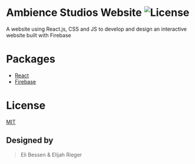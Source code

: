 # Ambience Studios Website ![License](https://img.shields.io/badge/license-MIT-brightgreen)
A website using React.js, CSS and JS to develop and design an interactive website built with Firebase

# Packages
* [React](https://reactjs.org/)
* [Firebase](https://firebase.google.com/)

# License
[MIT](https://github.com/Ambience-Studios/AmbStudiosWebsite/blob/master/LICENSE)

## Designed by
> Eli Bessen & Elijah Rieger
